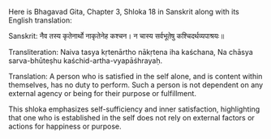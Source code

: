 Here is Bhagavad Gita, Chapter 3, Shloka 18 in Sanskrit along with its English translation:

Sanskrit:
नैव तस्य कृतेनार्थो नाकृतेनेह कश्चन।
न चास्य सर्वभूतेषु कश्चिदर्थव्यपाश्रयः॥

Transliteration:
Naiva tasya kṛtenārtho nākṛtena iha kaśchana,
Na chāsya sarva-bhūteṣhu kaśchid-artha-vyapāśhrayaḥ.

Translation:
A person who is satisfied in the self alone, and is content within themselves, has no duty to perform. Such a person is not dependent on any external agency or being for their purpose or fulfillment.

This shloka emphasizes self-sufficiency and inner satisfaction, highlighting that one who is established in the self does not rely on external factors or actions for happiness or purpose.
